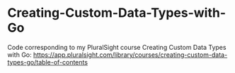 # Creating-Custom-Data-Types-with-Go

Code corresponding to my PluralSight course Creating Custom Data Types with Go: 
https://app.pluralsight.com/library/courses/creating-custom-data-types-go/table-of-contents

